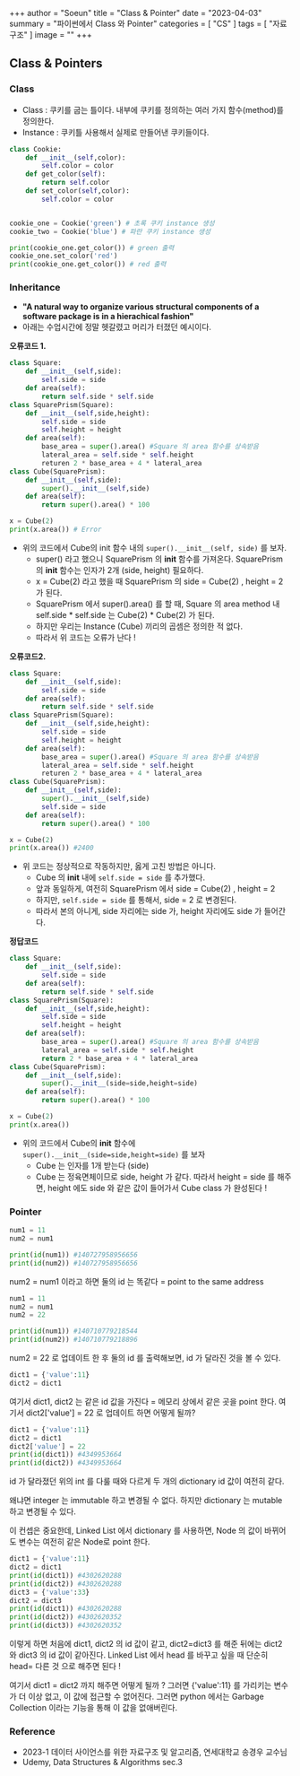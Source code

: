 +++
author = "Soeun"
title = "Class & Pointer"
date = "2023-04-03"
summary = "파이썬에서 Class 와 Pointer"
categories = [
    "CS"
]
tags = [
    "자료구조"
]
image = ""
+++
## Class & Pointers

### Class

- Class : 쿠키를 굽는 틀이다. 내부에 쿠키를 정의하는 여러 가지 함수(method)를 정의한다.
- Instance : 쿠키틀 사용해서 실제로 만들어낸 쿠키들이다.

```python
class Cookie:
    def __init__(self,color):
        self.color = color
    def get_color(self):
        return self.color
    def set_color(self,color):
        self.color = color


cookie_one = Cookie('green') # 초록 쿠키 instance 생성 
cookie_two = Cookie('blue') # 파란 쿠키 instance 생성

print(cookie_one.get_color()) # green 출력
cookie_one.set_color('red')
print(cookie_one.get_color()) # red 출력
```
### Inheritance 
- **"A natural way to organize various structural components of a software package is in a hierachical fashion"**
- 아래는 수업시간에 정말 헷갈렸고 머리가 터졌던 예시이다. 

**오류코드 1.**
```python
class Square:
    def __init__(self,side):
        self.side = side
    def area(self):
        return self.side * self.side
class SquarePrism(Square):
    def __init__(self,side,height):
        self.side = side
        self.height = height
    def area(self):
        base_area = super().area() #Square 의 area 함수를 상속받음
        lateral_area = self.side * self.height
        returen 2 * base_area + 4 * lateral_area
class Cube(SquarePrism):
    def __init__(self,side):
        super().__init__(self,side)
    def area(self):
        return super().area() * 100

x = Cube(2)
print(x.area()) # Error
```
- 위의 코드에서 Cube의 init 함수 내의 `super().__init__(self, side)` 를 보자. 
  - super() 라고 했으니 SquarePrism 의 __init__ 함수를 가져온다. SquarePrism 의 __init__ 함수는 인자가 2개 (side, height) 필요하다. 
  - x = Cube(2) 라고 했을 때 SquarePrism 의 side = Cube(2) , height = 2 가 된다.
  - SquarePrism 에서 super().area() 를 할 때, Square 의 area method 내 self.side * self.side 는 Cube(2) * Cube(2) 가 된다.
  - 하지만 우리는 Instance (Cube) 끼리의 곱셈은 정의한 적 없다. 
  - 따라서 위 코드는 오류가 난다 ! 

**오류코드2.**

```python
class Square:
    def __init__(self,side):
        self.side = side
    def area(self):
        return self.side * self.side
class SquarePrism(Square):
    def __init__(self,side,height):
        self.side = side
        self.height = height
    def area(self):
        base_area = super().area() #Square 의 area 함수를 상속받음
        lateral_area = self.side * self.height
        returen 2 * base_area + 4 * lateral_area
class Cube(SquarePrism):
    def __init__(self,side):
        super().__init__(self,side)
        self.side = side
    def area(self):
        return super().area() * 100

x = Cube(2)
print(x.area()) #2400
```
- 위 코드는 정상적으로 작동하지만, 옳게 고친 방법은 아니다.
  - Cube 의 __init__ 내에 `self.side = side` 를 추가했다.
  - 앞과 동일하게, 여전히 SquarePrism 에서 side = Cube(2) , height = 2 
  - 하지만, `self.side = side` 를 통해서, side = 2 로 변경된다.
  - 따라서 본의 아니게, side 자리에는 side 가, height 자리에도 side 가 들어간다.

**정답코드**

```python
class Square:
    def __init__(self,side):
        self.side = side
    def area(self):
        return self.side * self.side
class SquarePrism(Square):
    def __init__(self,side,height):
        self.side = side
        self.height = height
    def area(self):
        base_area = super().area() #Square 의 area 함수를 상속받음
        lateral_area = self.side * self.height
        return 2 * base_area + 4 * lateral_area
class Cube(SquarePrism):
    def __init__(self,side):
        super().__init__(side=side,height=side)
    def area(self):
        return super().area() * 100

x = Cube(2)
print(x.area())
``` 
- 위의 코드에서 Cube의 __init__ 함수에 `super().__init__(side=side,height=side)` 를 보자
  - Cube 는 인자를 1개 받는다 (side)
  - Cube 는 정육면체이므로 side, height 가 같다. 따라서 height = side 를 해주면, height 에도 side 와 같은 값이 들어가서 Cube class 가 완성된다 !



### Pointer

```python
num1 = 11
num2 = num1

print(id(num1)) #140727958956656
print(id(num2)) #140727958956656
```

num2 = num1 이라고 하면 둘의 id 는 똑같다 = point to the same address

```python
num1 = 11
num2 = num1
num2 = 22

print(id(num1)) #140710779218544
print(id(num2)) #140710779218896
```
num2 = 22 로 업데이트 한 후 둘의 id 를 출력해보면, id 가 달라진 것을 볼 수 있다.

```python
dict1 = {'value':11}
dict2 = dict1 
```
여기서 dict1, dict2 는 같은 id 값을 가진다 = 메모리 상에서 같은 곳을 point 한다.
여기서 dict2['value'] = 22 로 업데이트 하면 어떻게 될까?

```python
dict1 = {'value':11}
dict2 = dict1 
dict2['value'] = 22
print(id(dict1)) #4349953664
print(id(dict2)) #4349953664
```

id 가 달라졌던 위의 int 를 다룰 때와 다르게 두 개의 dictionary id 값이 여전히 같다.

왜냐면 integer 는 immutable 하고 변경될 수 없다. 하지만 dictionary 는 mutable 하고 변경될 수 있다. 

이 컨셉은 중요한데, Linked List 에서 dictionary 를 사용하면, Node 의 값이 바뀌어도 변수는 여전히 같은 Node로 point 한다. 

```python
dict1 = {'value':11}
dict2 = dict1 
print(id(dict1)) #4302620288
print(id(dict2)) #4302620288
dict3 = {'value':33}
dict2 = dict3
print(id(dict1)) #4302620288
print(id(dict2)) #4302620352
print(id(dict3)) #4302620352
```
이렇게 하면 처음에 dict1, dict2 의 id 값이 같고, dict2=dict3 를 해준 뒤에는 dict2 와 dict3 의 id 값이 같아진다. Linked List 에서 head 를 바꾸고 싶을 때 단순히 head= 다른 것 으로 해주면 된다 ! 

여기서 dict1 = dict2 까지 해주면 어떻게 될까 ? 그러면 {'value':11} 를 가리키는 변수가 더 이상 없고, 이 값에 접근할 수 없어진다. 그러면 python 에서는 Garbage Collection 이라는 기능을 통해 이 값을 없애버린다.

### Reference
- 2023-1 데이터 사이언스를 위한 자료구조 및 알고리즘, 연세대학교 송경우 교수님
- Udemy, Data Structures & Algorithms sec.3